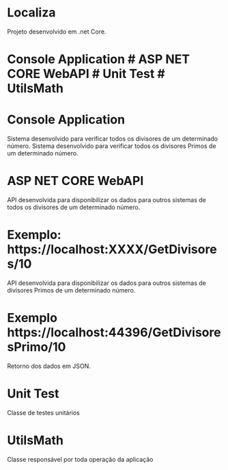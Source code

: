 # Localiza
Projeto desenvolvido em .net Core.
# Console Application  # ASP NET CORE WebAPI # Unit Test # UtilsMath

# Console Application
Sistema desenvolvido para verificar todos os divisores de um determinado número.
Sistema desenvolvido para verificar todos os divisores Primos de um determinado número.

# ASP NET CORE WebAPI

API desenvolvida para disponibilizar os dados para outros sistemas de todos os  divisores de um determinado número.
# Exemplo: https://localhost:XXXX/GetDivisores/10

API desenvolvida para disponibilizar os dados para outros sistemas de divisores Primos de um determinado número.
# Exemplo https://localhost:44396/GetDivisoresPrimo/10

Retorno dos dados em JSON.

# Unit Test
Classe de testes unitários

# UtilsMath 
Classe responsável por toda operação da aplicação



